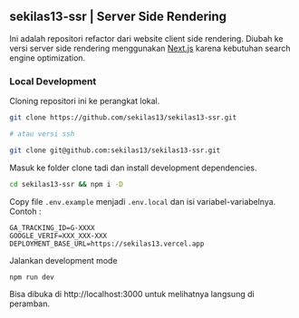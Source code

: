 ## sekilas13-ssr | Server Side Rendering

Ini adalah repositori refactor dari website client side rendering. Diubah ke versi server side rendering menggunakan [Next.js](https://nextjs.org/) karena kebutuhan search engine optimization.

### Local Development

Cloning repositori ini ke perangkat lokal.

```sh
git clone https://github.com/sekilas13/sekilas13-ssr.git

# atau versi ssh

git clone git@github.com:sekilas13/sekilas13-ssr.git
```

Masuk ke folder clone tadi dan install development dependencies.

```sh
cd sekilas13-ssr && npm i -D
```

Copy file `.env.example` menjadi `.env.local` dan isi variabel-variabelnya. Contoh :

```
GA_TRACKING_ID=G-XXXX
GOOGLE_VERIF=XXX_XXX-XXX
DEPLOYMENT_BASE_URL=https://sekilas13.vercel.app
```

Jalankan development mode

```sh
npm run dev
```

Bisa dibuka di http://localhost:3000 untuk melihatnya langsung di peramban.
